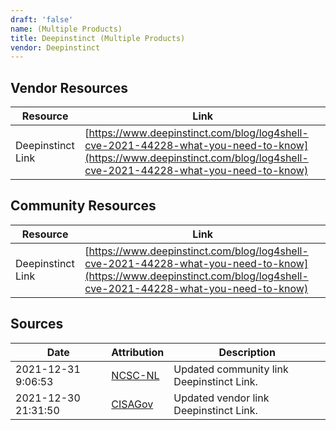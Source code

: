 ```yaml
---
draft: 'false'
name: (Multiple Products)
title: Deepinstinct (Multiple Products)
vendor: Deepinstinct
---
```


## Vendor Resources
| Resource | Link |
| --- | --- |
| Deepinstinct Link | [https://www.deepinstinct.com/blog/log4shell-cve-2021-44228-what-you-need-to-know](https://www.deepinstinct.com/blog/log4shell-cve-2021-44228-what-you-need-to-know) |

## Community Resources
| Resource | Link |
| --- | --- |
| Deepinstinct Link | [https://www.deepinstinct.com/blog/log4shell-cve-2021-44228-what-you-need-to-know](https://www.deepinstinct.com/blog/log4shell-cve-2021-44228-what-you-need-to-know) |


## Sources
| Date | Attribution | Description |
| --- | --- | --- |
| 2021-12-31 9:06:53 | [NCSC-NL](https://github.com/NCSC-NL/log4shell/blob/main/software/README.md) | Updated community link Deepinstinct Link.  |
| 2021-12-30 21:31:50 | [CISAGov](https://raw.githubusercontent.com/cisagov/log4j-affected-db/develop/README.md) | Updated vendor link Deepinstinct Link.  |
